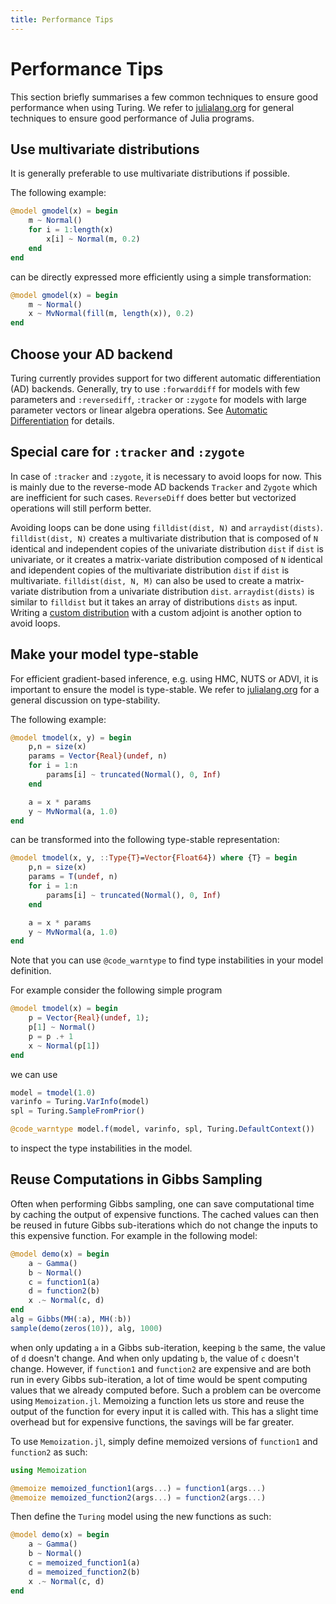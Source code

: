 ```yaml
---
title: Performance Tips
---
```


# Performance Tips

This section briefly summarises a few common techniques to ensure good performance when using Turing.
We refer to [julialang.org](https://docs.julialang.org/en/v1/manual/performance-tips/index.html) for general techniques to ensure good performance of Julia programs.


## Use multivariate distributions

It is generally preferable to use multivariate distributions if possible.

The following example:

```julia
@model gmodel(x) = begin
    m ~ Normal()
    for i = 1:length(x)
        x[i] ~ Normal(m, 0.2)
    end
end
```
can be directly expressed more efficiently using a simple transformation:

```julia
@model gmodel(x) = begin
    m ~ Normal()
    x ~ MvNormal(fill(m, length(x)), 0.2)
end
```


## Choose your AD backend
Turing currently provides support for two different automatic differentiation (AD) backends. 
Generally, try to use `:forwarddiff` for models with few parameters and `:reversediff`, `:tracker` or `:zygote` for models with large parameter vectors or linear algebra operations. See [Automatic Differentiation](autodiff) for details.


## Special care for `:tracker` and `:zygote`

In case of `:tracker` and `:zygote`, it is necessary to avoid loops for now.
This is mainly due to the reverse-mode AD backends `Tracker` and `Zygote` which are inefficient for such cases. `ReverseDiff` does better but vectorized operations will still perform better.

Avoiding loops can be done using `filldist(dist, N)` and `arraydist(dists)`. `filldist(dist, N)` creates a multivariate distribution that is composed of `N` identical and independent copies of the univariate distribution `dist` if `dist` is univariate, or it creates a matrix-variate distribution composed of `N` identical and idependent copies of the multivariate distribution `dist` if `dist` is multivariate. `filldist(dist, N, M)` can also be used to create a matrix-variate distribution from a univariate distribution `dist`.  `arraydist(dists)` is similar to `filldist` but it takes an array of distributions `dists` as input. Writing a [custom distribution](advanced) with a custom adjoint is another option to avoid loops.


## Make your model type-stable

For efficient gradient-based inference, e.g. using HMC, NUTS or ADVI, it is important to ensure the model is type-stable.
We refer to [julialang.org](https://docs.julialang.org/en/v1/manual/performance-tips/index.html#Write-"type-stable"-functions-1) for a general discussion on type-stability.

The following example:

```julia
@model tmodel(x, y) = begin
    p,n = size(x)
    params = Vector{Real}(undef, n)
    for i = 1:n
        params[i] ~ truncated(Normal(), 0, Inf)
    end

    a = x * params
    y ~ MvNormal(a, 1.0)
end
```
can be transformed into the following type-stable representation:

```julia
@model tmodel(x, y, ::Type{T}=Vector{Float64}) where {T} = begin
    p,n = size(x)
    params = T(undef, n)
    for i = 1:n
        params[i] ~ truncated(Normal(), 0, Inf)
    end

    a = x * params
    y ~ MvNormal(a, 1.0)
end
```

Note that you can use `@code_warntype` to find type instabilities in your model definition.

For example consider the following simple program

```julia
@model tmodel(x) = begin
	p = Vector{Real}(undef, 1); 
	p[1] ~ Normal()
	p = p .+ 1
	x ~ Normal(p[1])
end
```
we can use

```julia
model = tmodel(1.0)
varinfo = Turing.VarInfo(model)
spl = Turing.SampleFromPrior()

@code_warntype model.f(model, varinfo, spl, Turing.DefaultContext())
```
to inspect the type instabilities in the model.


## Reuse Computations in Gibbs Sampling

Often when performing Gibbs sampling, one can save computational time by caching the output of expensive functions. The cached values can then be reused in future Gibbs sub-iterations which do not change the inputs to this expensive function. For example in the following model:
```julia
@model demo(x) = begin
    a ~ Gamma()
    b ~ Normal()
    c = function1(a)
    d = function2(b)
    x .~ Normal(c, d)
end
alg = Gibbs(MH(:a), MH(:b))
sample(demo(zeros(10)), alg, 1000)
```
when only updating `a` in a Gibbs sub-iteration, keeping `b` the same, the value of `d` doesn't change. And when only updating `b`, the value of `c` doesn't change. However, if `function1` and `function2` are expensive and are both run in every Gibbs sub-iteration, a lot of time would be spent computing values that we already computed before. Such a problem can be overcome using `Memoization.jl`. Memoizing a function lets us store and reuse the output of the function for every input it is called with. This has a slight time overhead but for expensive functions, the savings will be far greater. 

To use `Memoization.jl`, simply define memoized versions of `function1` and `function2` as such:
```julia
using Memoization

@memoize memoized_function1(args...) = function1(args...)
@memoize memoized_function2(args...) = function2(args...)
```
Then define the `Turing` model using the new functions as such:
```julia
@model demo(x) = begin
    a ~ Gamma()
    b ~ Normal()
    c = memoized_function1(a)
    d = memoized_function2(b)
    x .~ Normal(c, d)
end
```

